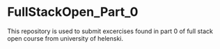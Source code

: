 # FullStackOpen_Part_0
This repository is used to submit excercises found in part 0 of full stack open course from university of helenski.
